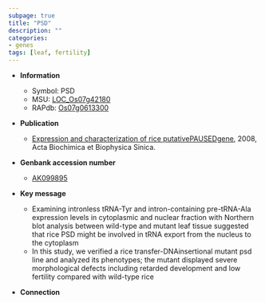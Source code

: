 ```yaml
---
subpage: true
title: "PSD"
description: ""
categories:
- genes
tags: [leaf, fertility]
---
```


* **Information**  
    + Symbol: PSD  
    + MSU: [LOC_Os07g42180](http://rice.plantbiology.msu.edu/cgi-bin/ORF_infopage.cgi?orf=LOC_Os07g42180)  
    + RAPdb: [Os07g0613300](http://rapdb.dna.affrc.go.jp/viewer/gbrowse_details/irgsp1?name=Os07g0613300)  

* **Publication**  
    + [Expression and characterization of rice putativePAUSEDgene](http://www.ncbi.nlm.nih.gov/pubmed?term=Expression+and+characterization+of+rice+putativePAUSEDgene%5BTitle%5D), 2008, Acta Biochimica et Biophysica Sinica.

* **Genbank accession number**  
    + [AK099895](http://www.ncbi.nlm.nih.gov/nuccore/AK099895)

* **Key message**  
    + Examining intronless tRNA-Tyr and intron-containing pre-tRNA-Ala expression levels in cytoplasmic and nuclear fraction with Northern blot analysis between wild-type and mutant leaf tissue suggested that rice PSD might be involved in tRNA export from the nucleus to the cytoplasm
    + In this study, we verified a rice transfer-DNAinsertional mutant psd line and analyzed its phenotypes; the mutant displayed severe morphological defects including retarded development and low fertility compared with wild-type rice

* **Connection**  




